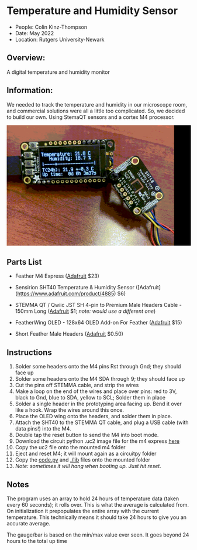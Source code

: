 # Temperature and Humidity Sensor
* People: Colin Kinz-Thompson
* Date: May 2022
* Location: Rutgers University-Newark

## Overview:
A digital temperature and humidity monitor

## Information:
We needed to track the temperature and humidity in our microscope room, and commercial solutions were all a little too complicated. So, we decided to build our own. Using StemaQT sensors and a cortex M4 processor.


![](interface-opt.gif)


## Parts List 
* Feather M4 Express ([Adafruit](https://www.adafruit.com/product/3857)  \$23)

* Sensirion SHT40 Temperature & Humidity Sensor ([Adafruit] (https://www.adafruit.com/product/4885) \$6)
* STEMMA QT / Qwiic JST SH 4-pin to Premium Male Headers Cable - 150mm Long ([Adafruit](https://www.adafruit.com/product/4209) \$1; *note: would use a different one*)
* FeatherWing OLED - 128x64 OLED Add-on For Feather ([Adafruit](https://www.adafruit.com/product/4650) \$15)
* Short Feather Male Headers ([Adafruit](https://www.adafruit.com/product/3002) $0.50)


## Instructions
1. Solder some headers onto the M4 pins Rst through Gnd; they should face up
2. Solder some headers onto the M4 SDA through 9; they should face up
3. Cut the pins off STEMMA cable, and strip the wires
4. Make a loop on the end of the wires and place over pins: red to 3V, black to Gnd, blue to SDA, yellow to SCL; Solder them in place
5. Solder a single header in the prototyping area facing up. Bend it over like a hook. Wrap the wires around this once.
6. Place the OLED wing onto the headers, and solder them in place. 
7. Attach the SHT40 to the STEMMA QT cable, and plug a USB cable (with data pins!) into the M4. 
8. Double tap the reset button to send the M4 into boot mode. 
9. Download the circuit python .uc2 image file for the m4 express [here](https://circuitpython.org/board/feather_m4_express/)
10. Copy the uc2 file onto the mounted m4 folder
11. Eject and reset M4; it will mount again as a circuitpy folder
12. Copy the [code.py](code.py) and [./lib](lib) files onto the mounted folder
13. *Note: sometimes it will hang when booting up. Just hit reset.*


## Notes
The program uses an array to hold 24 hours of temperature data (taken every 60 seconds); it rolls over. This is what the average is calculated from. On initialization it prepopulates the entire array with the current temperature. This technically means it should take 24 hours to give you an accurate average. 

The gauge/bar is based on the min/max value ever seen. It goes beyond 24 hours to the total up time